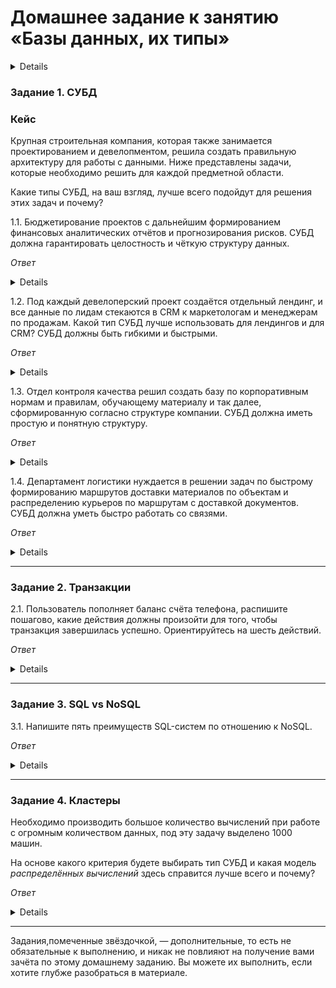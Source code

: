# Домашнее задание к занятию «Базы данных, их типы»

<details>

### Инструкция по выполнению домашнего задания

1. Сделайте fork [репозитория c шаблоном решения](https://github.com/netology-code/sys-pattern-homework) к себе в Github и переименуйте его по названию или номеру занятия, например, https://github.com/имя-вашего-репозитория/gitlab-hw или https://github.com/имя-вашего-репозитория/8-03-hw).
2. Выполните клонирование этого репозитория к себе на ПК с помощью команды `git clone`.
3. Выполните домашнее задание и заполните у себя локально этот файл README.md:
   - впишите вверху название занятия и ваши фамилию и имя;
   - в каждом задании добавьте решение в требуемом виде: текст/код/скриншоты/ссылка;
   - для корректного добавления скриншотов воспользуйтесь инструкцией [«Как вставить скриншот в шаблон с решением»](https://github.com/netology-code/sys-pattern-homework/blob/main/screen-instruction.md);
   - при оформлении используйте возможности языка разметки md. Коротко об этом можно посмотреть в [инструкции по MarkDown](https://github.com/netology-code/sys-pattern-homework/blob/main/md-instruction.md).
4. После завершения работы над домашним заданием сделайте коммит (`git commit -m "comment"`) и отправьте его на Github (`git push origin`).
5. Для проверки домашнего задания преподавателем в личном кабинете прикрепите и отправьте ссылку на решение в виде md-файла в вашем Github.
6. Любые вопросы задавайте в чате учебной группы и/или в разделе «Вопросы по заданию» в личном кабинете.

Желаем успехов в выполнении домашнего задания.

---
</details>

### Задание 1. СУБД

### Кейс
Крупная строительная компания, которая также занимается проектированием и девелопментом, решила создать 
правильную архитектуру для работы с данными. Ниже представлены задачи, которые необходимо решить для
каждой предметной области. 

Какие типы СУБД, на ваш взгляд, лучше всего подойдут для решения этих задач и почему? 
 
1.1. Бюджетирование проектов с дальнейшим формированием финансовых аналитических отчётов и прогнозирования рисков.
СУБД должна гарантировать целостность и чёткую структуру данных.

*Ответ*

<details>

Четкая структура и целостность - тут подойдет реляционная СУБД.
</details>

1.2. Под каждый девелоперский проект создаётся отдельный лендинг, и все данные по лидам стекаются в CRM к 
маркетологам и менеджерам по продажам. Какой тип СУБД лучше использовать для лендингов и для CRM? 
СУБД должны быть гибкими и быстрыми.

*Ответ*

<details>

Здесь я бы выбрал реляционную СУБД или графовую.

</details>

1.3. Отдел контроля качества решил создать базу по корпоративным нормам и правилам, обучающему материалу 
и так далее, сформированную согласно структуре компании. СУБД должна иметь простую и понятную структуру.

*Ответ*

<details>

Документо-ориентированные СУБД - запрос по ключу, получл значение.

</details>

1.4. Департамент логистики нуждается в решении задач по быстрому формированию маршрутов доставки материалов 
по объектам и распределению курьеров по маршрутам с доставкой документов. СУБД должна уметь быстро работать
со связями.

*Ответ*

<details>

Графовые СУБД - предназначены для работы с графами, с их узлами, свойствами, и произвольными отношениями между узлами.

</details>

---

### Задание 2. Транзакции

2.1. Пользователь пополняет баланс счёта телефона, распишите пошагово, какие действия должны произойти для того, чтобы 
транзакция завершилась успешно. Ориентируйтесь на шесть действий.


*Ответ*

<details>

1. Начало транзакции.
2. Проверка соответствия назначенной и внесенной суммы для пополнения.
3. Подтверждение внесенной суммы.
4. Соединение с оператором и его БД и перевод суммы на нужный счет.
5. Подтверждение, что сумма внесена.
6. Закрытие транзакции.

</details>

---

### Задание 3. SQL vs NoSQL

3.1. Напишите пять преимуществ SQL-систем по отношению к NoSQL. 


*Ответ*

<details>

- Стандартизированный язык - благодаря документации и длительному внедрению в течение многих лет, он предоставляет единую платформу по всему миру для всех своих пользователей
- Масштабируемость - базы данных SQL могут обрабатывать большие объемы данных и могут быть увеличены или уменьшены в соответствии с требованиями приложения
- Безопасность - базы данных SQL имеют встроенные функции безопасности, которые помогают защитить данные от несанкционированного доступа, такие как аутентификация пользователя, шифрование и контроль доступа
- Резервное копирование и восстановление - базы данных SQL имеют встроенные средства резервного копирования и восстановления, которые помогают восстанавливать данные в случае системных сбоев, сбоев или других катастроф
- Согласованность данных - базы данных SQL обеспечивают согласованность данных в нескольких таблицах за счет использования транзакций, которые гарантируют, что изменения, внесенные в одну таблицу, отражаются во всех связанных таблицах
   
</details>

---

### Задание 4. Кластеры

Необходимо производить большое количество вычислений при работе с огромным количеством данных, под эту задачу 
выделено 1000 машин. 

На основе какого критерия будете выбирать тип СУБД и какая модель *распределённых вычислений* 
здесь справится лучше всего и почему?


*Ответ*

<details>

Исходя из того, что будет 1000 машин, вряд ли они будут обращаться к единому серверу, т.к. сервер возможно и не выдержит такой нагрузки, сколько не расширяй его добавлением ОЗУ, новым процессором и т.п. Здесь понадобится горизонтальная масштабируемость, с чем хорошо справляется noSQL. В данном случае из-за большого количества вычислений я склоняюсь к колоночной системе. Она хранит данные не в виде строк, а в виде столбцов, что позволяет ускорять выполнение запросов к большим объемам данных, особенно при работе с аналитическими системами, где требуется обработка большого количества информации.
По моделе распределенных вычеслений вопрос не очень понятен, т.к. в вебинаре об этом только вскольз упомниается. Как я понимаю, с горизонтальным увеличением мощностей, вычесления будут распределяться либо равномерно, либо в зависмости от выполняемой задачи. Хотя в данном случае один узел получит трудную задачу и будет долго ее выполнять. А другой узел, получивший легкую задачу и быстро ее выполнивший, будет проставивать. И в данном случае либо придется смириться с этим, либо настраивать узлы так, чтобы освободившийся от легкой задачи узел искал новую задачу или подхватывал помогать решать трудную.

</details>

---

Задания,помеченные звёздочкой, — дополнительные, то есть не обязательные к выполнению, и никак не повлияют на получение вами зачёта по этому домашнему заданию. Вы можете их выполнить, если хотите глубже разобраться в материале.
